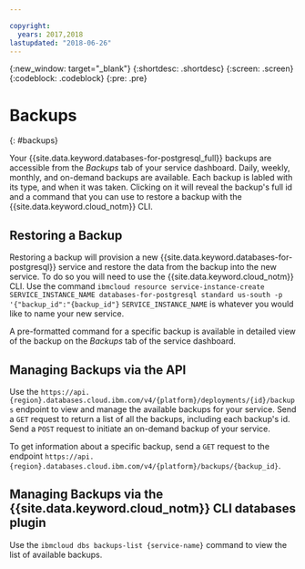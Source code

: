 ```yaml
---

copyright:
  years: 2017,2018
lastupdated: "2018-06-26"
---
```


{:new_window: target="_blank"}
{:shortdesc: .shortdesc}
{:screen: .screen}
{:codeblock: .codeblock}
{:pre: .pre}

# Backups
{: #backups}

Your {{site.data.keyword.databases-for-postgresql_full}} backups are accessible from the _Backups_ tab of your service dashboard. Daily, weekly, monthly, and on-demand backups are available. Each backup is labled with its type, and when it was taken. Clicking on it will reveal the backup's full id and a command that you can use to restore a backup with the {{site.data.keyword.cloud_notm}} CLI.

## Restoring a Backup

Restoring a backup will provision a new {{site.data.keyword.databases-for-postgresql}} service and restore the data from the backup into the new service. To do so you will need to use the {{site.data.keyword.cloud_notm}} CLI. Use the command `ibmcloud resource service-instance-create SERVICE_INSTANCE_NAME databases-for-postgresql standard us-south -p '{"backup_id":"{backup_id"}`
`SERVICE_INSTANCE_NAME` is whatever you would like to name your new service.

A pre-formatted command for a specific backup is available in detailed view of the backup on the _Backups_ tab of the service dashboard.

## Managing Backups via the API

Use the `https://api.{region}.databases.cloud.ibm.com/v4/{platform}/deployments/{id}/backups` endpoint to view and manage the available backups for your service. Send a `GET` request to return a list of all the backups, including each backup's id. Send a `POST` request to initiate an on-demand backup of your service.

To get information about a specific backup, send a `GET` request to the endpoint `https://api.{region}.databases.cloud.ibm.com/v4/{platform}/backups/{backup_id}`.

## Managing Backups via the {{site.data.keyword.cloud_notm}} CLI databases plugin

Use the `ibmcloud dbs backups-list {service-name}` command to view the list of available backups. 

